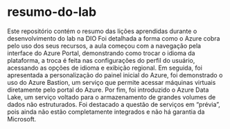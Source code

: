 # resumo-do-lab
Este repositório contém o resumo das lições aprendidas durante o desenvolvimento do lab na DIO
Foi detalhada a forma como o Azure cobra pelo uso dos seus recursos, a aula começou com a navegação pela interface do Azure Portal, demonstrando como trocar o idioma da plataforma, a troca é feita nas configurações do perfil do usuário, acessando as opções de idioma e exibição regional. Em seguida, foi apresentada a personalização do painel inicial do Azure, foi demonstrado o uso do Azure Bastion, um serviço que permite acessar máquinas virtuais diretamente pelo portal do Azure. Por fim, foi introduzido o Azure Data Lake, um serviço voltado para o armazenamento de grandes volumes de dados não estruturados. Foi destacado a questão de serviços em “prévia”, pois ainda não estão completamente integrados e não há garantia da Microsoft.
